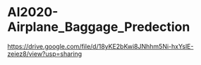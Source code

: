 # AI2020-Airplane_Baggage_Predection

https://drive.google.com/file/d/18yKE2bKwi8JNhhm5Ni-hxYslE-zeiez8/view?usp=sharing
